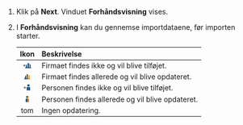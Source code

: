 <!-- markdownlint-disable-file MD041 -->
1. Klik på **Next**. Vinduet **Forhåndsvisning** vises.

1. I **Forhåndsvisning** kan du gennemse importdataene, før importen starter.

    | Ikon | Beskrivelse |
    |:-:|---|
    | ![Ikon - firma nyt][img1] | Firmaet findes ikke og vil blive tilføjet. |
    | ![Ikon - firma ændret][img2] | Firmaet findes allerede og vil blive opdateret. |
    | ![Ikon - person ny][img3] | Personen findes ikke og vil blive tilføjet. |
    | ![Ikon - person ændret][img4] | Personen findes allerede og vil blive opdateret. |
    | tom | Ingen opdatering. |

<!-- Referenced images -->
[img1]: ../../../../../media/icons/admin/import-preview-icon-company-new.png
[img2]: ../../../../../media/icons/admin/import-preview-icon-company-changed.png
[img3]: ../../../../../media/icons/admin/import-preview-icon-person-new.png
[img4]: ../../../../../media/icons/admin/import-preview-icon-person-changed.png

